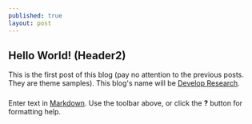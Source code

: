 ```yaml
---
published: true
layout: post
---
```



## Hello World! (Header2)

This is the first post of this blog (pay no attention to the previous posts. They are theme samples). This blog's name will be [Develop Research](developresearch.github.io).

###

Enter text in [Markdown](http://daringfireball.net/projects/markdown/). Use the toolbar above, or click the **?** button for formatting help.
